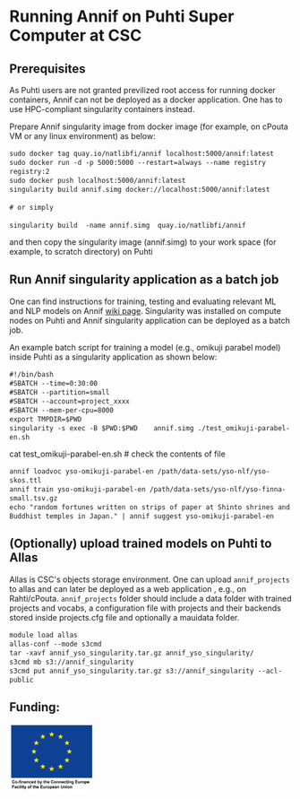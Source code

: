 
# Running Annif on Puhti Super Computer at CSC

## Prerequisites

 As Puhti users are not granted previlized root access for running docker containers, Annif can not be deployed as a docker application. One has to use HPC-compliant singularity containers instead.

Prepare Annif singularity image from docker image (for example, on cPouta VM or any linux environment) as below:

```
sudo docker tag quay.io/natlibfi/annif localhost:5000/annif:latest
sudo docker run -d -p 5000:5000 --restart=always --name registry registry:2
sudo docker push localhost:5000/annif:latest
singularity build annif.simg docker://localhost:5000/annif:latest

# or simply

singularity build  -name annif.simg  quay.io/natlibfi/annif

```

and then copy the singularity image (annif.simg) to your work space (for example, to scratch directory) on Puhti

## Run Annif singularity application as a batch job

One can find instructions for training, testing and evaluating relevant ML and NLP models on Annif [wiki page](https://github.com/NatLibFi/Annif/wiki).  Singularity was installed on compute nodes on Puhti and Annif singularity application can be deployed as a batch job.

An example batch script for training a model (e.g., omikuji parabel model) inside Puhti as a singularity application  as  shown below:

```
#!/bin/bash
#SBATCH --time=0:30:00
#SBATCH --partition=small
#SBATCH --account=project_xxxx
#SBATCH --mem-per-cpu=8000
export TMPDIR=$PWD
singularity -s exec -B $PWD:$PWD    annif.simg ./test_omikuji-parabel-en.sh

```

cat test_omikuji-parabel-en.sh # check the contents of file 

```
annif loadvoc yso-omikuji-parabel-en /path/data-sets/yso-nlf/yso-skos.ttl
annif train yso-omikuji-parabel-en /path/data-sets/yso-nlf/yso-finna-small.tsv.gz
echo "random fortunes written on strips of paper at Shinto shrines and Buddhist temples in Japan." | annif suggest yso-omikuji-parabel-en

```

## (Optionally) upload trained models on Puhti to Allas

Allas is CSC's objects storage environment. One can upload `annif_projects` to allas and can later be deployed as a web application , e.g., on Rahti/cPouta. `annif_projects` folder should include a data folder with trained projects and vocabs,  a configuration file with  projects and their backends stored inside projects.cfg file and optionally a mauidata folder.

```
module load allas
allas-conf --mode s3cmd
tar -xavf annif_yso_singularity.tar.gz annif_yso_singularity/
s3cmd mb s3://annif_singularity
s3cmd put annif_yso_singularity.tar.gz s3://annif_singularity --acl-public

```
## Funding:

<img src="./EU_logo.png" width="30%">
